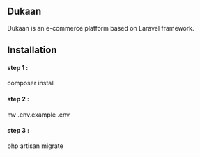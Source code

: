 ## Dukaan
Dukaan is an e-commerce platform based on Laravel framework.

## Installation
#### step 1 :
composer install

#### step 2 :
mv .env.example .env

#### step 3 :
php artisan migrate
